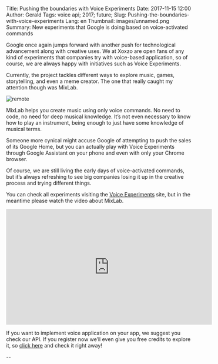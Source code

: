 Title: Pushing the boundaries with Voice Experiments
Date: 2017-11-15 12:00
Author: Gerald
Tags: voice api; 2017; future;
Slug: Pushing-the-boundaries-with-voice-experiments 
Lang: en 
Thumbnail: images/unnamed.png
Summary: New experiments that Google is doing based on voice-activated commands

Google once again jumps forward with another push for technological advancement along with creative uses. We at Xoxzo are open fans of any kind of experiments that companies try with voice-based application, so of course, we are always happy with initiatives such as Voice Experiments.

Currently, the project tackles different ways to explore music, games, storytelling, and even a meme creator. The one that really caught my attention though was MixLab.

![remote](/images/unnamed.png)

MixLab helps you create music using only voice commands. No need to code, no need for deep musical knowledge. It’s not even necessary to know how to play an instrument, being enough to just have some knowledge of musical terms.

Someone more cynical might accuse Google of attempting to push the sales of its Google Home, but you can actually play with Voice Experiments through Google Assistant on your phone and even with only your Chrome browser.

Of course, we are still living the early days of voice-activated commands, but it’s always refreshing to see big companies losing it up in the creative process and trying different things.

You can check all experiments visiting the [Voice Experiments](https://experiments.withgoogle.com/voice) site, but in the meantime please watch the video about MixLab.

<iframe width="560" height="315" src="https://www.youtube.com/embed/rSc3VoXWMHc" frameborder="0" allowfullscreen></iframe>


If you want to implement voice application on your app, we suggest you check our API. If you register now we’ll even give you free credits to explore it, so [click here](https://www.xoxzo.com/en/about/voice-api/) and check it right away!

-- 
